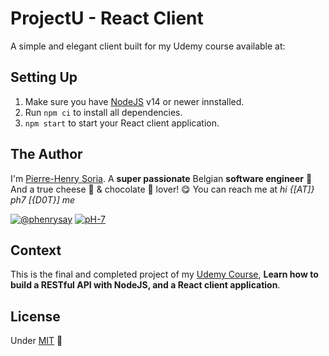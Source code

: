 # ProjectU - React Client

A simple and elegant client built for my Udemy course available at:


## Setting Up

1. Make sure you have [NodeJS](https://nodejs.org/en/download) v14 or newer innstalled.
2. Run `npm ci` to install all dependencies.
3. `npm start` to start your React client application.


## The Author

I'm [Pierre-Henry Soria](https://ph7.me). A **super passionate** Belgian **software engineer** 🤗 And a true cheese 🧀 & chocolate 🍫 lover! 😋 You can reach me at *hi {[AT]} ph7 [{D0T}] me*

[![@phenrysay](https://img.shields.io/badge/Twitter-1DA1F2?style=for-the-badge&logo=twitter&logoColor=white)](https://twitter.com/phenrysay "Follow Me on Twitter") [![pH-7](https://img.shields.io/badge/GitHub-100000?style=for-the-badge&logo=github&logoColor=white)](https://github.com/pH-7 "Follow Me on GitHub")


## Context

This is the final and completed project of my [Udemy Course](https://www.udemy.com/user/pierresoria/), **Learn how to build a RESTful API with NodeJS, and a React client application**.


## License

Under [MIT](https://opensource.org/licenses/MIT) 🎉
